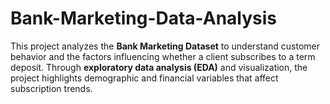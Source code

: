 # Bank-Marketing-Data-Analysis
This project analyzes the **Bank Marketing Dataset** to understand customer behavior and the factors influencing whether a client subscribes to a term deposit.   Through **exploratory data analysis (EDA)** and visualization, the project highlights demographic and financial variables that affect subscription trends.
